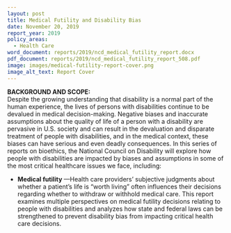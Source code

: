 ```yaml
---
layout: post
title: Medical Futility and Disability Bias
date: November 20, 2019
report_year: 2019
policy_areas:
  - Health Care
word_document: reports/2019/ncd_medical_futility_report.docx
pdf_document: reports/2019/ncd_medical_futility_report_508.pdf
image: images/medical-futility-report-cover.png
image_alt_text: Report Cover
---
```

**BACKGROUND AND SCOPE:**\
Despite the growing understanding that disability is a normal part of the human experience, the lives of persons with disabilities continue to be devalued in medical decision-making. Negative biases and inaccurate assumptions about the quality of life of a person with a disability are pervasive in U.S. society and can result in the devaluation and disparate treatment of people with disabilities, and in the medical context, these biases can have serious and even deadly consequences. In this series of reports on bioethics, the National Council on Disability will explore how people with disabilities are impacted by biases and assumptions in some of the most critical healthcare issues we face, including:

* **Medical futility** —Health care providers’ subjective judgments about whether a patient’s life is “worth living” often influences their decisions regarding whether to withdraw or withhold medical care. This report examines multiple perspectives on medical futility decisions relating to people with disabilities and analyzes how state and federal laws can be strengthened to prevent disability bias from impacting critical health care decisions.